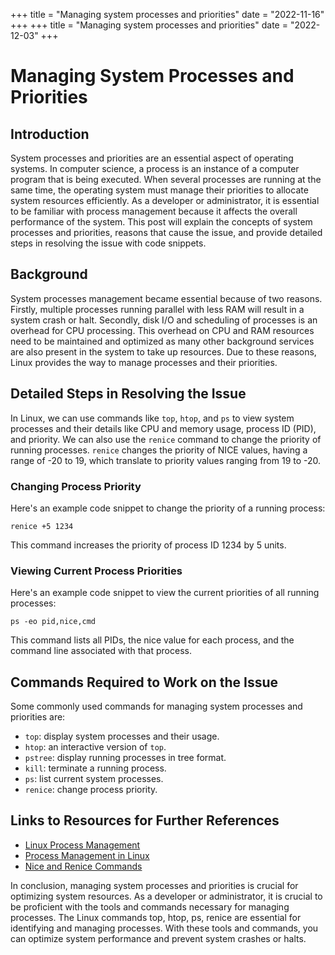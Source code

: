 +++
title = "Managing system processes and priorities"
date = "2022-11-16"
+++
+++
title = "Managing system processes and priorities"
date = "2022-12-03"
+++


# Managing System Processes and Priorities

## Introduction

System processes and priorities are an essential aspect of operating systems. In computer science, a process is an instance of a computer program that is being executed. When several processes are running at the same time, the operating system must manage their priorities to allocate system resources efficiently. As a developer or administrator, it is essential to be familiar with process management because it affects the overall performance of the system. This post will explain the concepts of system processes and priorities, reasons that cause the issue, and provide detailed steps in resolving the issue with code snippets.

## Background

System processes management became essential because of two reasons. Firstly, multiple processes running parallel with less RAM will result in a system crash or halt. Secondly, disk I/O and scheduling of processes is an overhead for CPU processing. This overhead on CPU and RAM resources need to be maintained and optimized as many other background services are also present in the system to take up resources. Due to these reasons, Linux provides the way to manage processes and their priorities.

## Detailed Steps in Resolving the Issue

In Linux, we can use commands like `top`, `htop`, and `ps` to view system processes and their details like CPU and memory usage, process ID (PID), and priority. We can also use the `renice` command to change the priority of running processes. `renice` changes the priority of NICE values, having a range of -20 to 19, which translate to priority values ranging from 19 to -20.

### Changing Process Priority

Here's an example code snippet to change the priority of a running process:

```
renice +5 1234
```

This command increases the priority of process ID 1234 by 5 units.

### Viewing Current Process Priorities

Here's an example code snippet to view the current priorities of all running processes:

```
ps -eo pid,nice,cmd
```

This command lists all PIDs, the nice value for each process, and the command line associated with that process.

## Commands Required to Work on the Issue

Some commonly used commands for managing system processes and priorities are:

- `top`: display system processes and their usage.
- `htop`: an interactive version of `top`.
- `pstree`: display running processes in tree format.
- `kill`: terminate a running process.
- `ps`: list current system processes.
- `renice`: change process priority.

## Links to Resources for Further References

- [Linux Process Management](https://opensource.com/article/18/9/linux-process-management)
- [Process Management in Linux](https://unix.stackexchange.com/questions/15302/process-management-in-linux)
- [Nice and Renice Commands](https://www.lifewire.com/renice-examples-220.htm)

In conclusion, managing system processes and priorities is crucial for optimizing system resources. As a developer or administrator, it is crucial to be proficient with the tools and commands necessary for managing processes. The Linux commands top, htop, ps, renice are essential for identifying and managing processes. With these tools and commands, you can optimize system performance and prevent system crashes or halts.